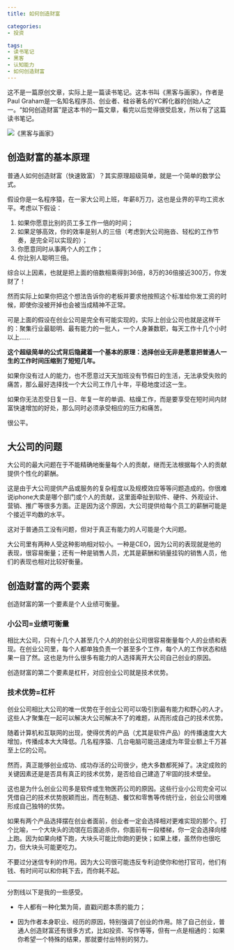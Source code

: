 ```yaml
---
title: 如何创造财富

categories:
- 投资

tags:
- 读书笔记
- 黑客
- 认知能力
- 如何创造财富
---
```


这不是一篇原创文章，实际上是一篇读书笔记。这本书叫《黑客与画家》，作者是Paul Graham是一名知名程序员、创业者、硅谷著名的YC孵化器的创始人之一。“如何创造财富”是这本书的一篇文章，看完以后觉得很受启发，所以有了这篇读书笔记。

![《黑客与画家》](https://p.ipic.vip/dtihux.jpg)

## 创造财富的基本原理
普通人如何创造财富（快速致富）？其实原理超级简单，就是一个简单的数学公式。

假设你是一名程序猿，在一家大公司上班，年薪8万刀，这也是业界的平均工资水平。考虑以下假设：
1. 如果你愿意比别的员工多工作一倍的时间；
2. 如果足够高效，你的效率是别人的三倍（考虑到大公司拖沓、轻松的工作节奏，是完全可以实现的）；
3. 你愿意同时从事两个人的工作；
4. 你比别人聪明三倍。

综合以上因素，也就是把上面的倍数相乘得到36倍，8万的36倍接近300万，你发财了！

然而实际上如果你把这个想法告诉你的老板并要求他按照这个标准给你发工资的时候，即使你没被开掉也会被当成精神不正常。

可是上面的假设在创业公司是完全有可能实现的，实际上创业公司也就是这样干的：聚集行业最聪明、最有能力的一批人，一个人身兼数职，每天工作十几个小时以上......

**这个超级简单的公式背后隐藏着一个基本的原理：选择创业无非是愿意把普通人一生的工作时间压缩到了短短几年。**

如果你没有过人的能力，也不愿意过天天加班没有节假日的生活，无法承受失败的痛苦，那么最好选择找一个大公司工作几十年，平稳地度过这一生。

如果你无法忍受日复一日、年复一年的单调、枯燥工作，而是要享受在短时间内财富快速增加的好处，那么同时必须承受相应的压力和痛苦。

很公平。

## 大公司的问题
大公司的最大问题在于不能精确地衡量每个人的贡献，继而无法根据每个人的贡献提供个性化的薪酬。

这是由于大公司提供产品或服务的复杂程度以及规模效应等等问题造成的。你很难说iphone大卖是哪个部门或个人的贡献，这里面牵扯到软件、硬件、外观设计、营销、推广等很多方面。正是因为这个原因，大公司提供给每个员工的薪酬可能是个接近平均数的水平。

这对于普通员工没有问题，但对于真正有能力的人可能是个大问题。

大公司里有两种人受这种影响相对较小。一种是CEO，因为公司的表现就是他的表现，很容易衡量；还有一种是销售人员，尤其是薪酬和销量挂钩的销售人员，他们的表现也相对比较好衡量。

## 创造财富的两个要素
创造财富的第一个要素是个人业绩可衡量。
### 小公司=业绩可衡量
相比大公司，只有十几个人甚至几个人的的创业公司很容易衡量每个人的业绩和表现。在创业公司里，每个人都单独负责一个甚至多个工作，每个人的工作状态和结果一目了然。这也是为什么很多有能力的人选择离开大公司自己创业的原因。

创造财富的第二个要素是杠杆，对应创业公司就是技术优势。
### 技术优势=杠杆
创业公司相比大公司的唯一优势在于创业公司可以吸引到最有能力和野心的人才。这些人才聚集在一起可以解决大公司解决不了的难题，从而形成自己的技术优势。

随着计算机和互联网的出现，使得优秀的产品（尤其是软件产品）的传播速度大大增加，传播成本大大降低。几名程序猿、几台电脑可能迅速成为年营业额上千万甚至上亿的公司。

然而，真正能够创业成功、成功存活的公司很少，绝大多数都死掉了。决定成败的关键因素还是是否具有真正的技术优势，是否给自己建造了牢固的技术壁垒。

这也是为什么创业公司多是软件或生物医药公司的原因。这些行业小公司完全可以凭借自己的技术优势脱颖而出，而在制造、餐饮和零售等传统行业，创业公司很难形成自己独特的优势。

如果有两个产品选择摆在创业者面前，创业者一定会选择相对更难实现的那个。打个比喻，一个大块头的流氓在后面追杀你，你面前有一段楼梯，你一定会选择向楼上跑。因为如果向楼下跑，大块头可能比你跑的更快；如果上楼，虽然你也很吃力，但大块头可能更吃力。

不要过分迷信专利的作用。因为大公司很可能违反专利迫使你和他打官司，他们有钱、有时间可以和你耗下去，而你耗不起。

***

分割线以下是我的一些感受。

* 牛人都有一种化繁为简，直戳问题本质的能力；

* 因为作者本身职业、经历的原因，特别强调了创业的作用。除了自己创业，普通人创造财富还有很多方式，比如投资、写作等等，但有一点是相通的：如果你希望一个特殊的结果，那就要付出特别的努力。
